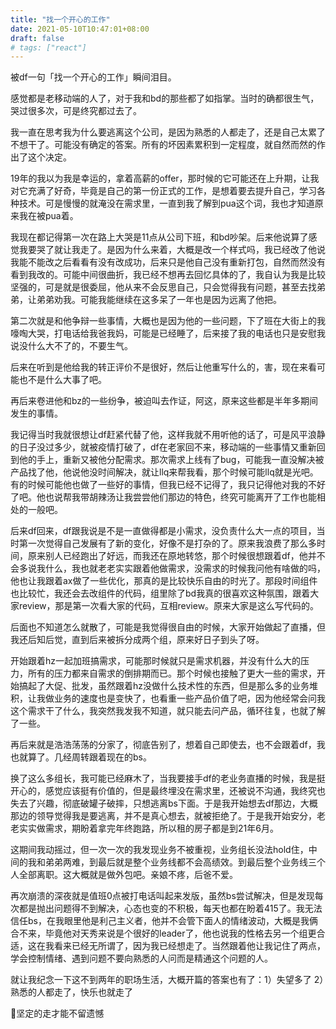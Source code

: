 ```yaml
---
title: "找一个开心的工作"
date: 2021-05-10T10:47:01+08:00
draft: false
# tags: ["react"]
---
```


被df一句「找一个开心的工作」瞬间泪目。

感觉都是老移动端的人了，对于我和bd的那些都了如指掌。当时的确都很生气，哭过很多次，可是终究都过去了。

我一直在思考我为什么要逃离这个公司，是因为熟悉的人都走了，还是自己太累了不想干了。可能没有确定的答案。所有的坏因素累积到一定程度，就自然而然的作出了这个决定。

19年的我以为我是幸运的，拿着高薪的offer，那时候的它可能还在上升期，让我对它充满了好奇，毕竟是自己的第一份正式的工作，是想着要去提升自己，学习各种技术。可是慢慢的就淹没在需求里，一直到我了解到pua这个词，我也才知道原来我在被pua着。

我现在都记得第一次在路上大哭是11点从公司下班，和bd吵架。后来他说算了感觉我要哭了就让我走了。是因为什么来着，大概是改一个样式吗，我已经改了他说我能不能改之后看看有没有改成功，后来只是他自己没有重新打包，自然而然没有看到我改的。可能中间很曲折，我已经不想再去回忆具体的了，我自认为我是比较坚强的，可是就是很委屈，他从来不会反思自己，只会觉得我有问题，甚至去找弟弟，让弟弟劝我。可能我能继续在这多呆了一年也是因为远离了他把。

第二次就是和他争辩一些事情，大概也是因为他的一些问题，下了班在大街上的我嚎啕大哭，打电话给我爸我妈，可能是已经睡了，后来接了我的电话也只是安慰我说没什么大不了的，不要生气。

后来在听到是他给我的转正评价不是很好，然后让他重写什么的，害，现在来看可能也不是什么大事了吧。

再后来卷进他和bz的一些纷争，被迫叫去作证，阿这，原来这些都是半年多期间发生的事情。

我记得当时我就很想让df赶紧代替了他，这样我就不用听他的话了，可是风平浪静的日子没过多少，就被疫情打破了，df在老家回不来，移动端的一些事情又重新回到他的手上，重新又被他分配需求。那次需求上线有了bug，可能我一直没解决被产品找了他，他说他没时间解决，就让llq来帮我看，那个时候可能llq就是光吧。有的时候可能他也做了一些好的事情，但我已经不记得了，我只记得他对我的不好了吧。他也说帮我带胡辣汤让我尝尝他们那边的特色，终究可能离开了工作也能相处的一般吧。

后来df回来，df跟我说是不是一直做得都是小需求，没负责什么大一点的项目，当时第一次觉得自己发展有了新的变化，好像不是打杂的了。原来我浪费了那么多时间，原来别人已经跑出了好远，而我还在原地转悠，那个时候很想跟着df，他并不会多说我什么，我也就老老实实跟着他做需求，没需求的时候我问他有啥做的吗，他也让我跟着ax做了一些优化，那真的是比较快乐自由的时光了。那段时间组件也比较忙，我还会去改组件的代码，组里除了bd我真的很喜欢这种氛围，跟着大家review，那是第一次看大家的代码，互相review。原来大家是这么写代码的。

后面也不知道怎么就散了，可能是我觉得很自由的时候，大家开始做起了直播，但我还后知后觉，直到后来被拆分成两个组，原来好日子到头了呀。

开始跟着hz一起加班搞需求，可能那时候就只是需求机器，并没有什么大的压力，所有的压力都来自需求的倒排期而已。那个时候也接触了更大一些的需求，开始搞起了大促、批发，虽然跟着hz没做什么技术性的东西，但是那么多的业务堆积，让我做业务的速度也是变快了，也看重一些产品价值了吧，因为他经常会问我这个需求干了什么，我突然我发我不知道，就只能去问产品，循环往复，也就了解了一些。

再后来就是浩浩荡荡的分家了，彻底告别了，想着自己即使去，也不会跟着df，我也就算了。几经周转跟着现在的bs。

换了这么多组长，我可能已经麻木了，当我要接手df的老业务直播的时候，我是挺开心的，感觉应该挺有价值的，但是最终埋没在需求里，还被说不沟通，我终究也失去了兴趣，彻底破罐子破摔，只想逃离bs下面。于是我开始想去df那边，大概那边的领导觉得我是要逃离，并不是真心想去，就被拒绝了。于是我开始安分，老老实实做需求，期盼着拿完年终跑路，所以租的房子都是到21年6月。

这期间我动摇过，但一次一次的我发现业务不被重视，业务组长没法hold住，中间的我和弟弟两难，到最后就是整个业务线都不会高绩效。到最后整个业务线三个人全部离职。这大概就是做外包吧。亲娘不疼，后爸不爱。

再次崩溃的深夜就是值班0点被打电话叫起来发版，虽然bs尝试解决，但是发现每次都是抛出问题得不到解决，心态也变的不积极，每天也都在盼着415了。我无法信任bs，在我眼里他是利己主义者，他并不会管下面人的情绪波动，大概是我俩合不来，毕竟他对天秀来说是个很好的leader了，他也说我的性格去另一个组更合适，这在我看来已经无所谓了，因为我已经想走了。当然跟着他让我记住了两点，学会控制情绪、遇到问题不要向熟悉的人问而是精通这个问题的人。


就让我纪念一下这不到两年的职场生活，大概开篇的答案也有了：1）失望多了  2）熟悉的人都走了，快乐也就走了


👋坚定的走才能不留遗憾



